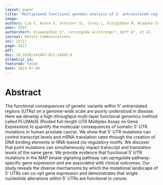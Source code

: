 ```yaml
---
layout: paper
title: "Multiplexed functional genomic analysis of 5' untranslated region mutations across the spectrum of prostate cancer"
image: 
authors: Lim Y, Arora S, Schuster SL, Corey L, Fitzgibbon M, Wladyka CL, Wu X, Coleman IM, Delrow JJ, Corey E, True LD, Nelson PS, Ha G, Hsieh AC.
year: 2021
authorshort: Viswanathan S*, <strong>Ha G</strong>*, Hoff A*, et al.
journal: Nature Communications
vol: 12(1)
page: 4217
pdf: 
doi: 10.1038/s41467-021-24445-6
altmetric_id: 
featured: false
date: 2021-07-09
---
```


# Abstract

The functional consequences of genetic variants within 5’ untranslated regions (UTRs) on a genome-wide scale are poorly understood in disease. Here we develop a high-throughput multi-layer functional genomics method called PLUMAGE (Pooled full-length UTR Multiplex Assay on Gene Expression) to quantify the molecular consequences of somatic 5’ UTR mutations in human prostate cancer. We show that 5’ UTR mutations can control transcript levels and mRNA translation rates through the creation of DNA binding elements or RNA-based cis-regulatory motifs. We discover that point mutations can simultaneously impact transcript and translation levels of the same gene. We provide evidence that functional 5’ UTR mutations in the MAP kinase signaling pathway can upregulate pathway-specific gene expression and are associated with clinical outcomes. Our study reveals the diverse mechanisms by which the mutational landscape of 5’ UTRs can co-opt gene expression and demonstrates that single nucleotide alterations within 5’ UTRs are functional in cancer.
